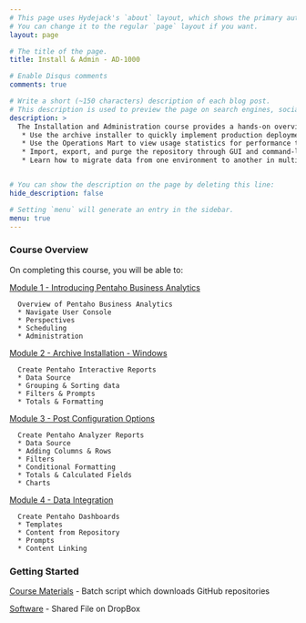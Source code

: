 ```yaml
---
# This page uses Hydejack's `about` layout, which shows the primary author's picture and about text at the top.
# You can change it to the regular `page` layout if you want.
layout: page

# The title of the page.
title: Install & Admin - AD-1000

# Enable Disqus comments
comments: true

# Write a short (~150 characters) description of each blog post.
# This description is used to preview the page on search engines, social media, etc.
description: >
  The Installation and Administration course provides a hands-on overview of the processes for installing, configuring, administering and maintaining the Pentaho Business Analytics suite of products. Through a mixture of interactive instructor-led activities and exercises, students learn the key concepts and utilities to administer the Pentaho Business Analytics suite of products:
   * Use the archive installer to quickly implement production deployments of the Pentaho platform, speeding time-to-value. This process includes installing and   connecting to the Pentaho Enterprise Repository, Scheduler, and Audit databases.
   * Use the Operations Mart to view usage statistics for performance tuning.
   * Import, export, and purge the repository through GUI and command-line tools.
   * Learn how to migrate data from one environment to another in multiple scenarios.


# You can show the description on the page by deleting this line:
hide_description: false

# Setting `menu` will generate an entry in the sidebar.
menu: true
---
```


### Course Overview

On completing this course, you will be able to:

[Module 1 - Introducing Pentaho Business Analytics](AD1000.1.md)
```
  Overview of Pentaho Business Analytics
  * Navigate User Console
  * Perspectives
  * Scheduling
  * Administration
```
[Module 2 - Archive Installation - Windows](AD1000.2.md)
```
  Create Pentaho Interactive Reports
  * Data Source
  * Grouping & Sorting data
  * Filters & Prompts
  * Totals & Formatting
```  

[Module 3 - Post Configuration Options](AD1000.3.md)
```
  Create Pentaho Analyzer Reports
  * Data Source
  * Adding Columns & Rows
  * Filters
  * Conditional Formatting
  * Totals & Calculated Fields
  * Charts
```

[Module 4 - Data Integration](BA1000.4.md)
```
  Create Pentaho Dashboards
  * Templates
  * Content from Repository
  * Prompts
  * Content Linking
```

### Getting Started

[Course Materials](/scripts/course_materials.cmd) - Batch script which downloads GitHub repositories

[Software](https://www.dropbox.com/sh/6nl31ts10sjimnr/AADFXjTek4f9ANyBivVVAhqFa?dl=0) - Shared File on DropBox

